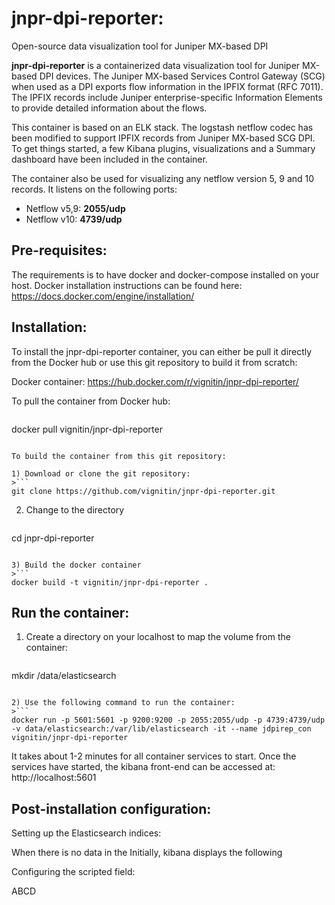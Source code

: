 jnpr-dpi-reporter:
==================

Open-source data visualization tool for Juniper MX-based DPI

**jnpr-dpi-reporter** is a containerized data visualization tool for Juniper MX-based DPI devices. The Juniper MX-based Services Control Gateway (SCG) when used as a DPI exports flow information in the IPFIX format (RFC 7011). The IPFIX records include Juniper enterprise-specific Information Elements to provide detailed information about the flows.

This container is based on an ELK stack. The logstash netflow codec has been modified to support IPFIX records from Juniper MX-based SCG DPI. To get things started, a few Kibana plugins, visualizations and a Summary dashboard have been included in the container. 

The container also be used for visualizing any netflow version 5, 9 and 10 records. It listens on the following ports:
- Netflow v5,9: **2055/udp**
- Netflow v10: **4739/udp**

Pre-requisites:
---------------

The requirements is to have docker and docker-compose installed on your host. Docker installation instructions can be found here: https://docs.docker.com/engine/installation/



Installation:
-------------

To install the jnpr-dpi-reporter container, you can either be pull it directly from the Docker hub or use this git repository to build it from scratch:

Docker container: https://hub.docker.com/r/vignitin/jnpr-dpi-reporter/

To pull the container from Docker hub:
>```
docker pull vignitin/jnpr-dpi-reporter
```

To build the container from this git repository:

1) Download or clone the git repository:
>```
git clone https://github.com/vignitin/jnpr-dpi-reporter.git
```
2) Change to the directory
>```
cd jnpr-dpi-reporter
```

3) Build the docker container
>```
docker build -t vignitin/jnpr-dpi-reporter .
```


Run the container:
------------------

1) Create a directory on your localhost to map the volume from the container:
>```
mkdir /data/elasticsearch
```

2) Use the following command to run the container:
>```
docker run -p 5601:5601 -p 9200:9200 -p 2055:2055/udp -p 4739:4739/udp -v data/elasticsearch:/var/lib/elasticsearch -it --name jdpirep_con vignitin/jnpr-dpi-reporter
```
It takes about 1-2 minutes for all container services to start. Once the services have started, the kibana front-end can be accessed at: http://localhost:5601


Post-installation configuration:
--------------------------------

Setting up the Elasticsearch indices:

When there is no data in the Initially, kibana displays the following 

Configuring the scripted field:

ABCD
